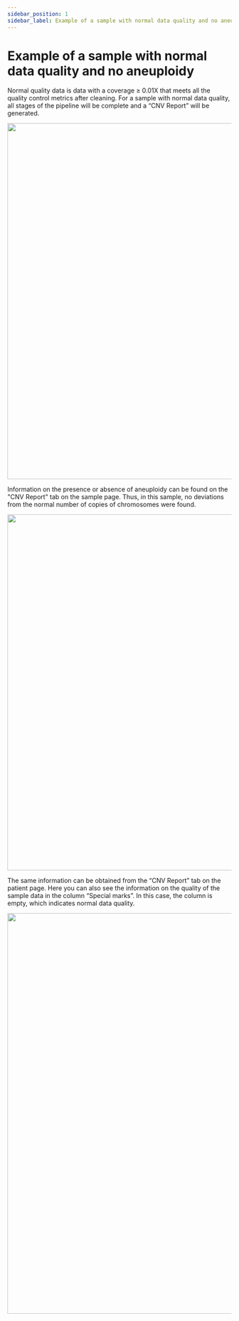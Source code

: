 ```yaml
---
sidebar_position: 1
sidebar_label: Example of a sample with normal data quality and no aneuploidy
---
```


# Example of a sample with normal data quality and no aneuploidy

Normal quality data is data with a coverage ≥ 0.01X that meets all the quality control metrics after cleaning. For a sample with normal data quality, all stages of the pipeline will be complete and a “CNV Report” will be generated.

<p align="center">
<img src={'../img/eng/38-main-page-normal-data-quality.png'} width="800"/>
</p>

Information on the presence or absence of aneuploidy can be found on the "CNV Report" tab on the sample page. Thus, in this sample, no deviations from the normal number of copies of chromosomes were found.

<p align="center">
<img src={'../img/eng/39-cnv-report-normal-quality-data.png'} width="800"/>
</p>

The same information can be obtained from the “CNV Report” tab on the patient page. Here you can also see the information on the quality of the sample data in the column “Special marks”. In this case, the column is empty, which indicates normal data quality.

<p align="center">
<img src={'../img/eng/40-cnv-report-not-detected-normal-data-quality.png'} width="900"/>
</p>
